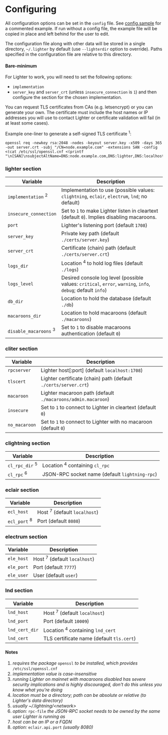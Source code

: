 # Configuring

All configuration options can be set in the `config` file.
See [config.sample](/examples/config.sample) for a commented example.
If run without a config file, the example file will be copied in place and
left behind for the user to edit.

The configuration file along with other data will be stored in a single
directory, `~/.lighter` by default (use `--lighterdir` option to override).
Paths specified in the configuration file are relative to this directory.

#### Bare-minimum
For Lighter to work, you will need to set the following options:
* `implementation`
* `server_key` and `server_crt` (unless `insecure_connection` is `1`)
and then configure the section for the chosen implementation.

You can request TLS certificates from CAs (e.g. letsencrypt) or you can
generate your own. The certificate must include the host names or IP addresses
you will use to contact Lighter or certificate validation will fail (in at
least some cases).

Example one-liner to generate a self-signed TLS certificate <sup>1</sup>:
```
openssl req -newkey rsa:2048 -nodes -keyout server.key -x509 -days 365 -out server.crt -subj "/CN=node.example.com" -extensions SAN -config <(cat /etc/ssl/openssl.cnf <(printf "\n[SAN]\nsubjectAltName=DNS:node.example.com,DNS:lighter,DNS:localhost,IP:127.0.0.1,IP:::1"))
```



### lighter section

| Variable                      | Description                                                                |
| ----------------------------- | -------------------------------------------------------------------------- |
| `implementation` <sup>2</sup> | Implementation to use (possible values: `clightning`, `eclair`, `electrum`, `lnd`; no default) |
| `insecure_connection`         | Set to `1` to make Lighter listen in cleartext (default `0`). Implies disabling macaroons. |
| `port`                        | Lighter's listening port (default `1708`)                                  |
| `server_key`                  | Private key path (default `./certs/server.key`)                            |
| `server_crt`                  | Certificate (chain) path (default `./certs/server.crt`)                    |
| `logs_dir`                    | Location <sup>4</sup> to hold log files (default `./logs`)                 |
| `logs_level`                  | Desired console log level (possible values: `critical`, `error`, `warning`, `info`, `debug`; default `info`) |
| `db_dir`                      | Location to hold the database (default `./db`)                             |
| `macaroons_dir`               | Location to hold macaroons (default `./macaroons`)                         |
| `disable_macaroons` <sup>3</sup> | Set to `1` to disable macaroons authentication (default `0`)            |

### cliter section

| Variable                      | Description                                                                |
| ----------------------------- | -------------------------------------------------------------------------- |
| `rpcserver`                   | Lighter host[:port] (default `localhost:1708`)                             |
| `tlscert`                     | Lighter certificate (chain) path (default `./certs/server.crt`)          |
| `macaroon`                    | Lighter macaroon path (default `./macaroons/admin.macaroon`)             |
| `insecure`                    | Set to `1` to connect to Lighter in cleartext  (default `0`)               |
| `no_macaroon`                 | Set to `1` to connect to Lighter with no macaroon (default `0`)            |


### clightning section

| Variable                      | Description                                                                |
| ----------------------------- | -------------------------------------------------------------------------- |
| `cl_rpc_dir` <sup>5</sup>     | Location <sup>4</sup> containing `cl_rpc`                                  |
| `cl_rpc` <sup>6</sup>         | JSON-RPC socket name (default `lightning-rpc`)                             |

### eclair section

| Variable                      | Description                                                                |
| ----------------------------- | -------------------------------------------------------------------------- |
| `ecl_host`                    | Host <sup>7</sup> (default `localhost`)                                    |
| `ecl_port` <sup>8</sup>       | Port (default `8080`)                                                      |

### electrum section

| Variable                      | Description                                                                |
| ----------------------------- | -------------------------------------------------------------------------- |
| `ele_host`                    | Host <sup>7</sup> (default `localhost`)                                    |
| `ele_port`                    | Port (default `7777`)                                                      |
| `ele_user`                    | User (default `user`)                                                      |

### lnd section

| Variable                      | Description                                                                |
| ----------------------------- | -------------------------------------------------------------------------- |
| `lnd_host`                    | Host <sup>7</sup> (default `localhost`)                                    |
| `lnd_port`                    | Port (default `10009`)                                                     |
| `lnd_cert_dir`                | Location <sup>4</sup> containing `lnd_cert`                                |
| `lnd_cert`                    | TLS certificate name (default `tls.cert`)                                  |

#### Notes

1. _requires the package_ `openssl` _to be installed, which provides_
   `/etc/ssl/openssl.cnf`
2. _implementation value is case-insensitive_
3. _running Lighter on mainnet with macaroons disabled has severe security
   implications and is highly discouraged, don't do this unless you know
   what you're doing_
4. _location must be a directory;
path can be absolute or relative (to Lighter's data directory)_
5. _usually ~/.lightning/\<network\>_
6. _option:_ `rpc-file` _the JSON-RPC socket needs to be owned by the same user
   Lighter is running as_
7. _host can be an IP or a FQDN_
8. _option:_ `eclair.api.port` _(usually 8080)_
